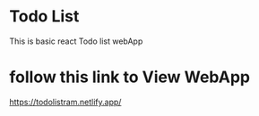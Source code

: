 # Todo List 

This is basic react Todo list webApp 
# follow this link to View WebApp
https://todolistram.netlify.app/
